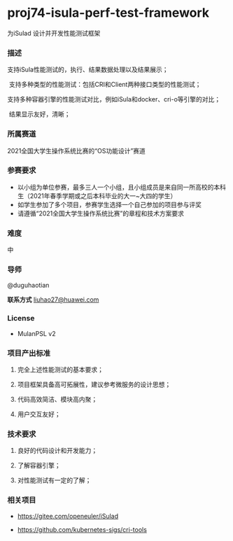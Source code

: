 # proj74-isula-perf-test-framework

为iSulad 设计并开发性能测试框架

### **描述**    

支持iSula性能测试的，执行、结果数据处理以及结果展示；

​          支持多种类型的性能测试：包括CRI和Client两种接口类型的性能测试；

​          支持多种容器引擎的性能测试对比，例如iSula和docker、cri-o等引擎的对比；

​          结果显示友好，清晰；

### 所属赛道

2021全国大学生操作系统比赛的“OS功能设计”赛道



### 参赛要求

- 以小组为单位参赛，最多三人一个小组，且小组成员是来自同一所高校的本科生（2021年春季学期或之后本科毕业的大一~大四的学生）
- 如学生参加了多个项目，参赛学生选择一个自己参加的项目参与评奖
- 请遵循“2021全国大学生操作系统比赛”的章程和技术方案要求

### **难度** 

中

### **导师** 

@duguhaotian

**联系方式** [liuhao27@huawei.com](mailto:liuhao27@huawei.com)

### License

- MulanPSL v2



### **项目产出标准**

1. 完全上述性能测试的基本要求；

2. 项目框架具备高可拓展性，建议参考微服务的设计思想；

3. 代码高效简洁、模块高内聚；

4. 用户交互友好；

### **技术要求**

1. 良好的代码设计和开发能力；

2. 了解容器引擎；

3. 对性能测试有一定的了解；

### **相关项目**

- https://gitee.com/openeuler/iSulad

- https://github.com/kubernetes-sigs/cri-tools
